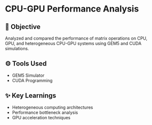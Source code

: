 # CPU-GPU Performance Analysis

## 🧠 Objective
Analyzed and compared the performance of matrix operations on CPU, GPU, and heterogeneous CPU-GPU systems using GEM5 and CUDA simulations.

## ⚙️ Tools Used
- GEM5 Simulator
- CUDA Programming

## ✨ Key Learnings
- Heterogeneous computing architectures
- Performance bottleneck analysis
- GPU acceleration techniques
